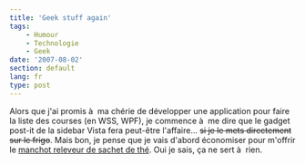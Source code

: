 ```yaml
---
title: 'Geek stuff again'
tags:
    - Humour
    - Technologie
    - Geek
date: '2007-08-02'
section: default
lang: fr
type: post
---
```


Alors que j'ai promis à  ma chérie de développer une application pour faire la liste des courses (en WSS, WPF), je commence à  me dire que le gadget post-it de la sidebar Vista fera peut-être l'affaire… <s title="Ce site n'existe plus">si je le mets directement sur le frigo</s>. Mais bon, je pense que je vais d'abord économiser pour m'offrir le [manchot releveur de sachet de thé](http://www.suchablog.com/le-pingouin-qui-releve-automatiquement-votre-sachet-de-the/). Oui je sais, ça ne sert à  rien.